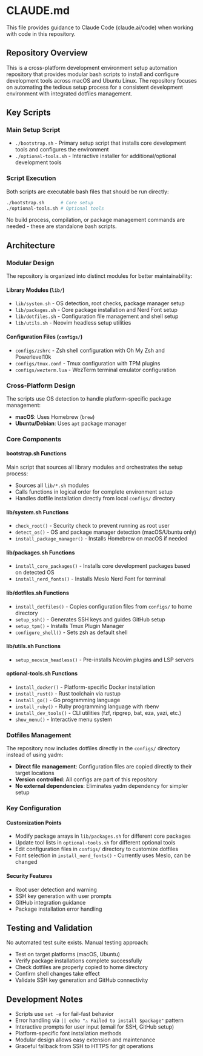 # CLAUDE.md

This file provides guidance to Claude Code (claude.ai/code) when working with code in this repository.

## Repository Overview

This is a cross-platform development environment setup automation repository that provides modular bash scripts to install and configure development tools across macOS and Ubuntu Linux. The repository focuses on automating the tedious setup process for a consistent development environment with integrated dotfiles management.

## Key Scripts

### Main Setup Script
- `./bootstrap.sh` - Primary setup script that installs core development tools and configures the environment
- `./optional-tools.sh` - Interactive installer for additional/optional development tools

### Script Execution
Both scripts are executable bash files that should be run directly:
```bash
./bootstrap.sh      # Core setup
./optional-tools.sh # Optional tools
```

No build process, compilation, or package management commands are needed - these are standalone bash scripts.

## Architecture

### Modular Design
The repository is organized into distinct modules for better maintainability:

#### Library Modules (`lib/`)
- `lib/system.sh` - OS detection, root checks, package manager setup
- `lib/packages.sh` - Core package installation and Nerd Font setup
- `lib/dotfiles.sh` - Configuration file management and shell setup
- `lib/utils.sh` - Neovim headless setup utilities

#### Configuration Files (`configs/`)
- `configs/zshrc` - Zsh shell configuration with Oh My Zsh and Powerlevel10k
- `configs/tmux.conf` - Tmux configuration with TPM plugins
- `configs/wezterm.lua` - WezTerm terminal emulator configuration

### Cross-Platform Design
The scripts use OS detection to handle platform-specific package management:
- **macOS**: Uses Homebrew (`brew`)
- **Ubuntu/Debian**: Uses `apt` package manager

### Core Components

#### bootstrap.sh Functions
Main script that sources all library modules and orchestrates the setup process:
- Sources all `lib/*.sh` modules
- Calls functions in logical order for complete environment setup
- Handles dotfile installation directly from local `configs/` directory

#### lib/system.sh Functions
- `check_root()` - Security check to prevent running as root user
- `detect_os()` - OS and package manager detection (macOS/Ubuntu only)
- `install_package_manager()` - Installs Homebrew on macOS if needed

#### lib/packages.sh Functions
- `install_core_packages()` - Installs core development packages based on detected OS
- `install_nerd_fonts()` - Installs Meslo Nerd Font for terminal

#### lib/dotfiles.sh Functions
- `install_dotfiles()` - Copies configuration files from `configs/` to home directory
- `setup_ssh()` - Generates SSH keys and guides GitHub setup
- `setup_tpm()` - Installs Tmux Plugin Manager
- `configure_shell()` - Sets zsh as default shell

#### lib/utils.sh Functions
- `setup_neovim_headless()` - Pre-installs Neovim plugins and LSP servers

#### optional-tools.sh Functions
- `install_docker()` - Platform-specific Docker installation
- `install_rust()` - Rust toolchain via rustup
- `install_go()` - Go programming language
- `install_ruby()` - Ruby programming language with rbenv
- `install_dev_tools()` - CLI utilities (fzf, ripgrep, bat, eza, yazi, etc.)
- `show_menu()` - Interactive menu system

### Dotfiles Management

The repository now includes dotfiles directly in the `configs/` directory instead of using yadm:
- **Direct file management**: Configuration files are copied directly to their target locations
- **Version controlled**: All configs are part of this repository
- **No external dependencies**: Eliminates yadm dependency for simpler setup

### Key Configuration

#### Customization Points
- Modify package arrays in `lib/packages.sh` for different core packages
- Update tool lists in `optional-tools.sh` for different optional tools
- Edit configuration files in `configs/` directory to customize dotfiles
- Font selection in `install_nerd_fonts()` - Currently uses Meslo, can be changed

#### Security Features
- Root user detection and warning
- SSH key generation with user prompts
- GitHub integration guidance
- Package installation error handling

## Testing and Validation

No automated test suite exists. Manual testing approach:
- Test on target platforms (macOS, Ubuntu)
- Verify package installations complete successfully
- Check dotfiles are properly copied to home directory
- Confirm shell changes take effect
- Validate SSH key generation and GitHub connectivity

## Development Notes

- Scripts use `set -e` for fail-fast behavior
- Error handling via `|| echo "⚠️ Failed to install $package"` pattern
- Interactive prompts for user input (email for SSH, GitHub setup)
- Platform-specific font installation methods
- Modular design allows easy extension and maintenance
- Graceful fallback from SSH to HTTPS for git operations
